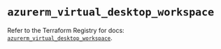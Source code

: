 # `azurerm_virtual_desktop_workspace`

Refer to the Terraform Registry for docs: [`azurerm_virtual_desktop_workspace`](https://registry.terraform.io/providers/hashicorp/azurerm/4.48.0/docs/resources/virtual_desktop_workspace).
